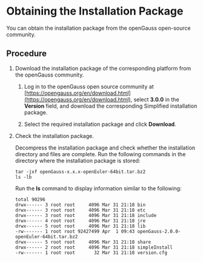 # Obtaining the Installation Package<a name="EN-US_TOPIC_0000001092680812"></a>

You can obtain the installation package from the openGauss open-source community.

## Procedure<a name="en-us_topic_0289899746_en-us_topic_0283136484_en-us_topic_0241802590_en-us_topic_0085434667_en-us_topic_0059782060_section62223956163549"></a>

1.  Download the installation package of the corresponding platform from the openGauss community.
    1.  Log in to the openGauss open source community at  [https://opengauss.org/en/download.html](https://opengauss.org/en/download.html), select  **3.0.0**  in the  **Version**  field, and download the corresponding  Simplified installation package.

    2.  Select the required installation package and click  **Download**.

2.  Check the installation package.

    Decompress the installation package and check whether the installation directory and files are complete. Run the following commands in the directory where the installation package is stored:

    ```
    tar -jxf openGauss-x.x.x-openEuler-64bit.tar.bz2
    ls -lb
    ```

    Run the  **ls**  command to display information similar to the following:

    ```
    total 90296
    drwx------ 3 root root     4096 Mar 31 21:18 bin
    drwx------ 3 root root     4096 Mar 31 21:18 etc
    drwx------ 3 root root     4096 Mar 31 21:18 include
    drwx------ 4 root root     4096 Mar 31 21:18 jre
    drwx------ 5 root root     4096 Mar 31 21:18 lib
    -rw------- 1 root root 92427499 Apr  1 09:43 openGauss-2.0.0-openEuler-64bit.tar.bz2
    drwx------ 5 root root     4096 Mar 31 21:18 share
    drwx------ 2 root root     4096 Mar 31 21:18 simpleInstall
    -rw------- 1 root root       32 Mar 31 21:18 version.cfg
    ```


